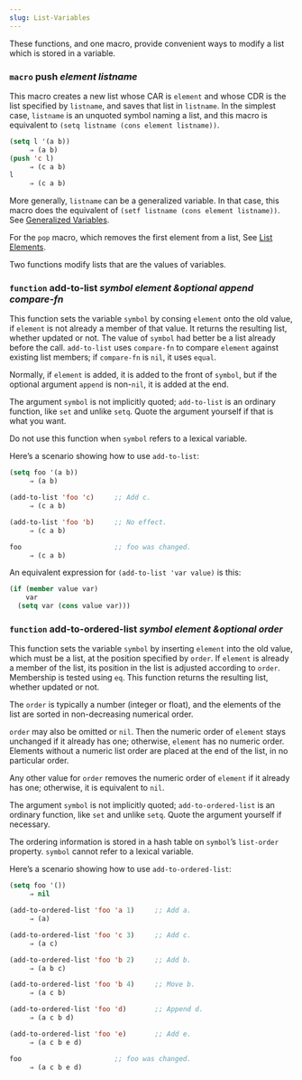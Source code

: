 ```yaml
---
slug: List-Variables
---
```


These functions, and one macro, provide convenient ways to modify a list which is stored in a variable.

### <span className="tag macro">`macro`</span> **push** *element listname*

This macro creates a new list whose CAR is `element` and whose CDR is the list specified by `listname`, and saves that list in `listname`. In the simplest case, `listname` is an unquoted symbol naming a list, and this macro is equivalent to `(setq listname (cons element listname))`<!-- /@w -->.

```lisp
(setq l '(a b))
     ⇒ (a b)
(push 'c l)
     ⇒ (c a b)
l
     ⇒ (c a b)
```

More generally, `listname` can be a generalized variable. In that case, this macro does the equivalent of `(setf listname (cons element listname))`<!-- /@w -->. See [Generalized Variables](/docs/elisp/Generalized-Variables).

For the `pop` macro, which removes the first element from a list, See [List Elements](/docs/elisp/List-Elements).

Two functions modify lists that are the values of variables.

### <span className="tag function">`function`</span> **add-to-list** *symbol element \&optional append compare-fn*

This function sets the variable `symbol` by consing `element` onto the old value, if `element` is not already a member of that value. It returns the resulting list, whether updated or not. The value of `symbol` had better be a list already before the call. `add-to-list` uses `compare-fn` to compare `element` against existing list members; if `compare-fn` is `nil`, it uses `equal`.

Normally, if `element` is added, it is added to the front of `symbol`, but if the optional argument `append` is non-`nil`, it is added at the end.

The argument `symbol` is not implicitly quoted; `add-to-list` is an ordinary function, like `set` and unlike `setq`. Quote the argument yourself if that is what you want.

Do not use this function when `symbol` refers to a lexical variable.

Here’s a scenario showing how to use `add-to-list`:

```lisp
(setq foo '(a b))
     ⇒ (a b)

(add-to-list 'foo 'c)     ;; Add c.
     ⇒ (c a b)

(add-to-list 'foo 'b)     ;; No effect.
     ⇒ (c a b)

foo                       ;; foo was changed.
     ⇒ (c a b)
```

An equivalent expression for `(add-to-list 'var value)` is this:

```lisp
(if (member value var)
    var
  (setq var (cons value var)))
```

### <span className="tag function">`function`</span> **add-to-ordered-list** *symbol element \&optional order*

This function sets the variable `symbol` by inserting `element` into the old value, which must be a list, at the position specified by `order`. If `element` is already a member of the list, its position in the list is adjusted according to `order`. Membership is tested using `eq`. This function returns the resulting list, whether updated or not.

The `order` is typically a number (integer or float), and the elements of the list are sorted in non-decreasing numerical order.

`order` may also be omitted or `nil`. Then the numeric order of `element` stays unchanged if it already has one; otherwise, `element` has no numeric order. Elements without a numeric list order are placed at the end of the list, in no particular order.

Any other value for `order` removes the numeric order of `element` if it already has one; otherwise, it is equivalent to `nil`.

The argument `symbol` is not implicitly quoted; `add-to-ordered-list` is an ordinary function, like `set` and unlike `setq`. Quote the argument yourself if necessary.

The ordering information is stored in a hash table on `symbol`’s `list-order` property. `symbol` cannot refer to a lexical variable.

Here’s a scenario showing how to use `add-to-ordered-list`:

```lisp
(setq foo '())
     ⇒ nil

(add-to-ordered-list 'foo 'a 1)     ;; Add a.
     ⇒ (a)

(add-to-ordered-list 'foo 'c 3)     ;; Add c.
     ⇒ (a c)

(add-to-ordered-list 'foo 'b 2)     ;; Add b.
     ⇒ (a b c)

(add-to-ordered-list 'foo 'b 4)     ;; Move b.
     ⇒ (a c b)

(add-to-ordered-list 'foo 'd)       ;; Append d.
     ⇒ (a c b d)

(add-to-ordered-list 'foo 'e)       ;; Add e.
     ⇒ (a c b e d)

foo                       ;; foo was changed.
     ⇒ (a c b e d)
```
